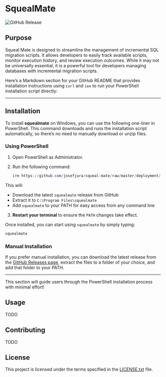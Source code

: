 # SquealMate

![GitHub Release](https://img.shields.io/github/v/release/josefjura/squeal-mate?include_prereleases)

## Purpose
Squeal Mate is designed to streamline the management of incremental SQL migration scripts. It allows developers to easily track available scripts, monitor execution history, and review execution outcomes. While it may not be universally essential, it is a powerful tool for developers managing databases with incremental migration scripts.

Here’s a Markdown section for your GitHub README that provides installation instructions using `curl` and `iex` to run your PowerShell installation script directly:

---

## Installation

To install **squealmate** on Windows, you can use the following one-liner in PowerShell. This command downloads and runs the installation script automatically, so there’s no need to manually download or unzip files.

### Using PowerShell

1. Open PowerShell as Administrator.
2. Run the following command:

   ```powershell
   irm https://github.com/josefjura/squeal-mate/raw/master/deployment/install_windows.ps1 | iex
   ```

This will:
- Download the latest `squealmate` release from GitHub
- Extract it to `C:\Program Files\squealmate`
- Add `squealmate` to your PATH for easy access from any command line

3. **Restart your terminal** to ensure the `PATH` changes take effect.

Once installed, you can start using `squealmate` by simply typing:

```powershell
squealmate
```

### Manual Installation

If you prefer manual installation, you can download the latest release from the [GitHub Releases page](https://github.com/josefjura/squeal-mate/releases), extract the files to a folder of your choice, and add that folder to your PATH.

---

This section will guide users through the PowerShell installation process with minimal effort!

## Usage
TODO

## Contributing
TODO

## License
This project is licensed under the terms specified in the [LICENSE.txt](./LICENSE.txt) file. 
